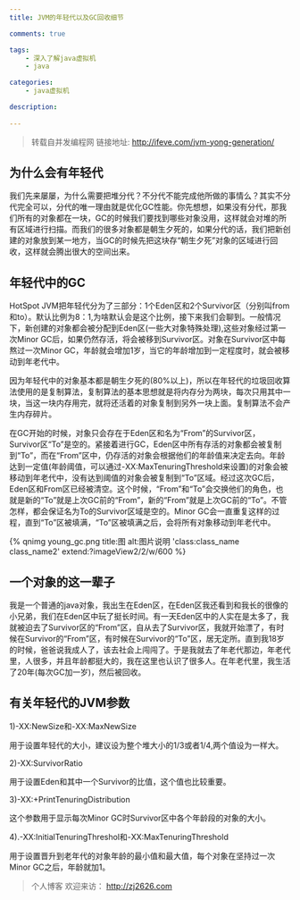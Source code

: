 ```yaml
---
title: JVM的年轻代以及GC回收细节

comments: true    

tags: 
    - 深入了解java虚拟机
    - java

categories: 
    - java虚拟机

description:
   
---
```



> 转载自并发编程网 链接地址: http://ifeve.com/jvm-yong-generation/

<!--more-->

## 为什么会有年轻代

我们先来屡屡，为什么需要把堆分代？不分代不能完成他所做的事情么？其实不分代完全可以，分代的唯一理由就是优化GC性能。你先想想，如果没有分代，那我们所有的对象都在一块，GC的时候我们要找到哪些对象没用，这样就会对堆的所有区域进行扫描。而我们的很多对象都是朝生夕死的，如果分代的话，我们把新创建的对象放到某一地方，当GC的时候先把这块存“朝生夕死”对象的区域进行回收，这样就会腾出很大的空间出来。


## 年轻代中的GC

HotSpot JVM把年轻代分为了三部分：1个Eden区和2个Survivor区（分别叫from和to）。默认比例为8：1,为啥默认会是这个比例，接下来我们会聊到。一般情况下，新创建的对象都会被分配到Eden区(一些大对象特殊处理),这些对象经过第一次Minor GC后，如果仍然存活，将会被移到Survivor区。对象在Survivor区中每熬过一次Minor GC，年龄就会增加1岁，当它的年龄增加到一定程度时，就会被移动到年老代中。

因为年轻代中的对象基本都是朝生夕死的(80%以上)，所以在年轻代的垃圾回收算法使用的是复制算法，复制算法的基本思想就是将内存分为两块，每次只用其中一块，当这一块内存用完，就将还活着的对象复制到另外一块上面。复制算法不会产生内存碎片。

在GC开始的时候，对象只会存在于Eden区和名为“From”的Survivor区，Survivor区“To”是空的。紧接着进行GC，Eden区中所有存活的对象都会被复制到“To”，而在“From”区中，仍存活的对象会根据他们的年龄值来决定去向。年龄达到一定值(年龄阈值，可以通过-XX:MaxTenuringThreshold来设置)的对象会被移动到年老代中，没有达到阈值的对象会被复制到“To”区域。经过这次GC后，Eden区和From区已经被清空。这个时候，“From”和“To”会交换他们的角色，也就是新的“To”就是上次GC前的“From”，新的“From”就是上次GC前的“To”。不管怎样，都会保证名为To的Survivor区域是空的。Minor GC会一直重复这样的过程，直到“To”区被填满，“To”区被填满之后，会将所有对象移动到年老代中。


{% qnimg young_gc.png title:图 alt:图片说明 'class:class_name class_name2' extend:?imageView2/2/w/600 %}


## 一个对象的这一辈子

我是一个普通的java对象，我出生在Eden区，在Eden区我还看到和我长的很像的小兄弟，我们在Eden区中玩了挺长时间。有一天Eden区中的人实在是太多了，我就被迫去了Survivor区的“From”区，自从去了Survivor区，我就开始漂了，有时候在Survivor的“From”区，有时候在Survivor的“To”区，居无定所。直到我18岁的时候，爸爸说我成人了，该去社会上闯闯了。于是我就去了年老代那边，年老代里，人很多，并且年龄都挺大的，我在这里也认识了很多人。在年老代里，我生活了20年(每次GC加一岁)，然后被回收。

## 有关年轻代的JVM参数

1)-XX:NewSize和-XX:MaxNewSize

用于设置年轻代的大小，建议设为整个堆大小的1/3或者1/4,两个值设为一样大。

2)-XX:SurvivorRatio

用于设置Eden和其中一个Survivor的比值，这个值也比较重要。

3)-XX:+PrintTenuringDistribution

这个参数用于显示每次Minor GC时Survivor区中各个年龄段的对象的大小。

4).-XX:InitialTenuringThreshol和-XX:MaxTenuringThreshold

用于设置晋升到老年代的对象年龄的最小值和最大值，每个对象在坚持过一次Minor GC之后，年龄就加1。


> 个人博客 欢迎来访： http://zj2626.com